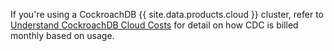 If you're using a CockroachDB {{ site.data.products.cloud }} cluster, refer to [Understand CockroachDB Cloud Costs](costs.md) for detail on how CDC is billed monthly based on usage.